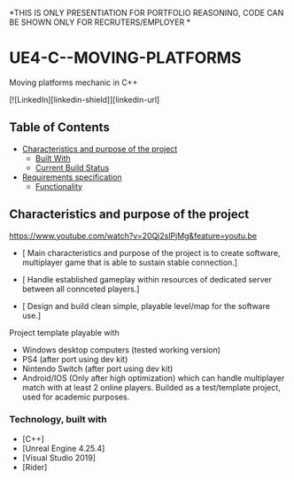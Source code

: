 *THIS IS ONLY PRESENTIATION FOR PORTFOLIO REASONING,
CODE CAN BE SHOWN ONLY FOR RECRUTERS/EMPLOYER *

# UE4-C--MOVING-PLATFORMS
Moving platforms mechanic in C++



[![LinkedIn][linkedin-shield]][linkedin-url]






<!-- TABLE OF CONTENTS -->
## Table of Contents

* [Characteristics and purpose of the project](#about-the-project)
  * [Built With](#built-with)
  * [Current Build Status](#current-build-status)  
* [Requirements specification](Requirements)
  * [Functionality](#Functionality)





<!-- Characteristics and purpose of the project -->
## Characteristics and purpose of the project

https://www.youtube.com/watch?v=20Qj2slPjMg&feature=youtu.be

*  [  Main characteristics and purpose of the project
is to create software, multiplayer game
that is able to sustain stable connection.]
 
*  [ Handle established gameplay 
within resources of dedicated server
between all connceted players.]

*  [ Design and build clean
 simple, playable level/map
 for the software use.]

 Project template playable with
- Windows desktop computers (tested working version)
- PS4 (after port using dev kit)
- Nintendo Switch (after port using dev kit)
- Android/IOS (Only after high optimization)
which can handle multiplayer match with at least 2 online players.
Builded as a test/template project, used for academic purposes.



### Technology, built with

* [C++]
* [Unreal Engine 4.25.4]
* [Visual Studio 2019]
* [Rider]



